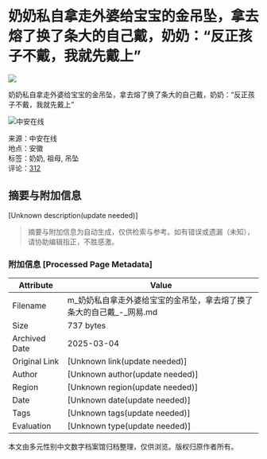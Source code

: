 # 奶奶私自拿走外婆给宝宝的金吊坠，拿去熔了换了条大的自己戴，奶奶：“反正孩子不戴，我就先戴上”

![](http://videoimg.ws.126.net/cover/20241103/wKURG4uBx_cover.jpg)

奶奶私自拿走外婆给宝宝的金吊坠，拿去熔了换了条大的自己戴，奶奶：“反正孩子不戴，我就先戴上”

![中安在线](https://nimg.ws.126.net/?url=http%3A%2F%2Fcms-bucket.nosdn.127.net%2F5a0d09a12afb42cca8b979781e7e392720171124201307.jpeg&thumbnail=90x2147483647&quality=75&type=webp)

来源：中安在线  
地点：安徽  
标签：奶奶, 祖母, 吊坠  
评论：[312](/touch/comment.html?docid=JF4SD1CI050835RB)
<!-- tcd_original_link https://m.163.com/v/video/VJF4SD1CI.html -->


## 摘要与附加信息

<!-- tcd_abstract -->
[Unknown description(update needed)]
<!-- tcd_abstract_end -->

> 摘要与附加信息为自动生成，仅供检索与参考。如有错误或遗漏（未知），请协助编辑指正，不胜感激。

### 附加信息 [Processed Page Metadata]

| Attribute       | Value                                  |
|-----------------|----------------------------------------|
| Filename        | m_奶奶私自拿走外婆给宝宝的金吊坠，拿去熔了换了条大的自己戴_-_网易.md                             |
| Size            | 737 bytes                           |
| Archived Date   | 2025-03-04                             |
| Original Link   | [Unknown link(update needed)]                       |
| Author          | [Unknown author(update needed)]                               |
| Region          | [Unknown region(update needed)]                               |
| Date            | [Unknown date(update needed)]                                 |
| Tags            | [Unknown tags(update needed)]                                 |
| Evaluation            | [Unknown type(update needed)]                                 |
<!-- tcd_table_end -->

本文由多元性别中文数字档案馆归档整理，仅供浏览。版权归原作者所有。
